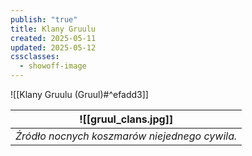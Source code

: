 ```yaml
---
publish: "true"
title: Klany Gruulu
created: 2025-05-11
updated: 2025-05-12
cssclasses:
  - showoff-image
---
```

![[Klany Gruulu (Gruul)#^efadd3]]

|![[gruul_clans.jpg]]|
|-|
| *Żródło nocnych koszmarów niejednego cywila.*|